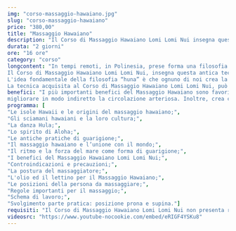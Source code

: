 ```yaml
---
img: "corso-massaggio-hawaiano.jpg"
slug: "corso-massaggio-hawaiano"
price: "380,00"
title: "Massaggio Hawaiano"
description: "Il Corso di Massaggio Hawaiano Lomi Lomi Nui insegna questa antica tecnica olistica presente in origine in tutta la Polinesia. Nell'ambito della medicina tradizionale hawaiana costituisce la tecnica principale di manipolazione fisica dell'energia. Pur essendo fruibile anche solo come una modalità di trattamento corporeo, comprende l'insieme dei metodi hawaiani di educazione e cura della sfera psico-emotiva, uniti ad una potente e versatile tecnica di manipolazione dei tessuti molli."
durata: "2 giorni"
ore: "16 ore"
category: "corso"
longcontent: "In tempi remoti, in Polinesia, prese forma una filosofia di vita chiamata huna, il “segreto”. Il nome non implicava un desiderio di occultare la conoscenza, ma piuttosto si riferiva a una conoscenza del lato nascosto, non apparente, delle cose.
Il Corso di Massaggio Hawaiano Lomi Lomi Nui, insegna questa antica tecnica olistica presente in origine in tutta la Polinesia. Nell'ambito della medicina tradizionale hawaiana costituisce la tecnica principale di manipolazione fisica dell'energia. Pur essendo fruibile anche solo come una modalità di trattamento corporeo, il Corso di Massaggio Hawaiano Lomi Lomi Nui comprende l'insieme dei metodi hawaiani di educazione e cura della sfera psico-emotiva, uniti ad una potente e versatile tecnica di manipolazione dei tessuti molli. Di generazione in generazione il lomi lomi è stato tramandato all'interno di una cerchia di iniziati, chiamati Kahuna, depositari del sapere tradizionale dell'arcipelago.
L'idea fondamentale della filosofia “huna” è che ognuno di noi crea la propria esperienza personale della realtà per mezzo delle proprie convinzioni, interpretazioni, aspettative, desideri, paure, pensieri, sentimenti ed azioni. Questo significa che cambiando il nostro modo di pensare possiamo cambiare le circostanze e il mondo intorno a noi. La chiara consapevolezza dei nostri desideri attira, se non addirittura crea, le circostanze che ci permettono di realizzare ciò che vogliamo. Nella visione “huna” qualsiasi concezione della realtà è arbitraria. L'unica cosa importante è ciò che crediamo sia utile per noi. Al di là delle ipotesi di base, lo “huna” è interessato solo all'efficacia, che costituisce la misura della verità. Un'altra idea è che non esistono limiti o divisioni. La separazione è un'utile illusione: tutto è connesso, collegato. Infine, noi non siamo vincolati da esperienze del passato o percezioni del futuro ma abbiamo il potere, nell'attimo presente, di cambiare qualsiasi nostra convinzione che ci limiti, sostituendola con una più produttiva.
La tecnica acquisita al Corso di Massaggio Hawaiano Lomi Lomi Nui, può risultare dolce o energica, lenta o rapida, intensa o leggera, a seconda delle tensioni che l'operatore incontra durante la seduta. È un Massaggio ritmico profondo; i movimenti fluidi su tutto il corpo donano l'impressione di essere avvolti dalle onde del mare e questo ritmo comunica con l'equilibrio nelle regioni più profonde della persona. Le manovre di questa meravigliosa tecnica di Massaggio, utilizzando sia le mani che gli avambracci su tutto il corpo, producono molti benefici." 
benefici: "I più importanti benefici del Massaggio Hawaiano sono favorire il ritorno venoso, stimolare il sistema linfatico;
migliorare in modo indiretto la circolazione arteriosa. Inoltre, crea calore, accresce il metabolismo e quindi migliora l'eliminazione delle scorie; Stira, allunga, ammorbidisce e libera i tessuti molli, migliorando l'ampiezza di movimento delle articolazioni."
programma: [
"Le isole Hawaii e le origini del massaggio hawaiano;",
"Gli sciamani hawaiani e la loro cultura;",
"La danza Hula;",
"Lo spirito di Aloha;",
"Le antiche pratiche di guarigione;",
"Il massaggio hawaiano e l’unione con il mondo;",
"Il ritmo e la forza del mare come forma di guarigione;",
"I benefici del Massaggio Hawaiano Lomi Lomi Nui;",
"Controindicazioni e precauzioni;",
"La postura del massaggiatore;",
"L'olio ed il lettino per il Massaggio Hawaiano;",
"Le posizioni della persona da massaggiare;",
"Regole importanti per il massaggio;",
"Schema di lavoro;",
"Svolgimento parte pratica: posizione prona e supina."]
requisiti: "Il Corso di Massaggio Hawaiano Lomi Lomi Nui non presenta requisiti ed è un corso aperto a tutti."
videosrc: "https://www.youtube-nocookie.com/embed/eRIGF4YSKu8"
---
```

